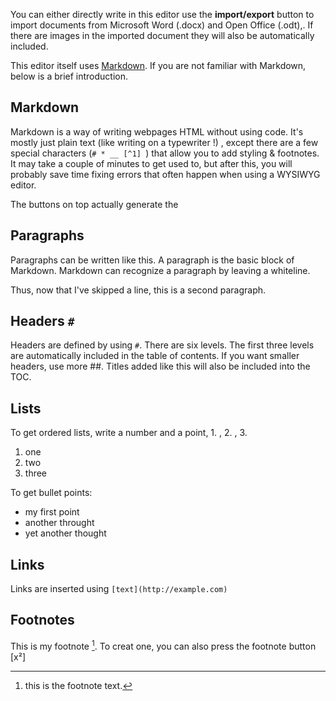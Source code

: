 You can either directly write in this editor use the __import/export__ button to import documents from Microsoft Word (.docx) and Open Office (.odt),. If there are images in the imported document they will also be automatically included.

This editor itself uses [Markdown](https://daringfireball.net/projects/markdown/). If you are not familiar with Markdown, below is a brief introduction.

## Markdown 

Markdown is a way of writing webpages HTML without using code. It's mostly just plain text (like writing on a typewriter !) , except there are a few special characters (`# * __ [^1] `) that allow you to add styling & footnotes. It may take a couple of minutes to get used to, but after this, you will probably save time fixing errors that often happen when using a WYSIWYG editor.

The buttons on top actually generate the 

## Paragraphs 
Paragraphs can be written like this. A paragraph is the basic block of Markdown. Markdown can recognize a paragraph by leaving a whiteline.

Thus, now that I've skipped a line, this is a second paragraph.

## Headers `#` 
Headers are defined by using `#`. There are six levels. The first three levels are automatically included in the table of contents. If you want smaller headers, use more ##. Titles added like this will also be included into the TOC.

## Lists
To get ordered lists, write a number and a point, 1. , 2. , 3. 
1. one
2. two
3. three

To get bullet points:

* my first point
* another throught
* yet another thought

## Links
Links are inserted using `[text](http://example.com)`

## Footnotes
This is my footnote [^1]. To creat one, you can also press the footnote button [x²]

[^1]: this is the footnote text.






